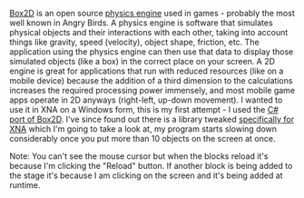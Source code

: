

[Box2D](http://box2d.org/) is an open source [physics engine](http://en.wikipedia.org/wiki/Physics_engine) used in games - probably the most well known in Angry Birds. A physics engine is software that simulates physical objects and their interactions with each other, taking into account things like gravity, speed (velocity), object shape, friction, etc. The application using the physics engine can then use that data to display those simulated objects (like a box) in the correct place on your screen. A 2D engine is great for applications that run with reduced resources (like on a mobile device) because the addition of a third dimension to the calculations increases the required processing power immensely, and most mobile game apps operate in 2D anyways (right-left, up-down movement). I wanted to use it in XNA on a Windows form, this is my first attempt - I used the [C# port of Box2D](http://code.google.com/p/box2dx/). I've since found out there is a library tweaked [specifically for XNA](http://box2dxna.codeplex.com/) which I'm going to take a look at, my program starts slowing down considerably once you put more than 10 objects on the screen at once.

Note: You can't see the mouse cursor but when the blocks reload it's because I'm clicking the "Reload" button. If another block is being added to the stage it's because I am clicking on the screen and it's being added at runtime.


